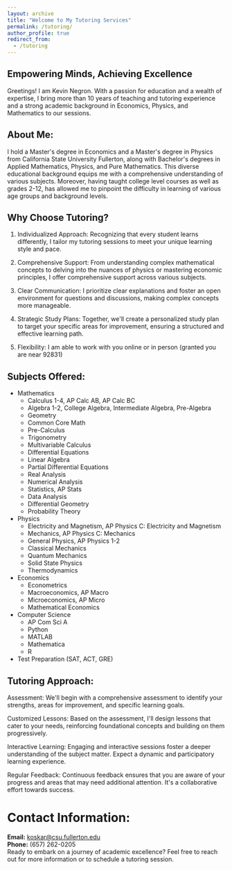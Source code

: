```yaml
---
layout: archive
title: "Welcome to My Tutoring Services"
permalink: /tutoring/
author_profile: true
redirect_from:
  - /tutoring
---
```



## Empowering Minds, Achieving Excellence
Greetings! I am Kevin Negron. With a passion for education and a wealth of expertise, I bring more than 10 years of teaching and tutoring experience and a strong academic background in Economics, Physics, and Mathematics to our sessions.

## About Me:
I hold a Master's degree in Economics and a Master's degree in Physics from California State University Fullerton, along with Bachelor's degrees in Applied Mathematics, Physics, and Pure Mathematics. This diverse educational background equips me with a comprehensive understanding of various subjects. Moreover, having taught college level courses as well as grades 2-12, has allowed me to pinpoint the difficulty in learning of various age groups and background levels. 

## Why Choose Tutoring?
1. Individualized Approach: Recognizing that every student learns differently, I tailor my tutoring sessions to meet your unique learning style and pace.

2. Comprehensive Support: From understanding complex mathematical concepts to delving into the nuances of physics or mastering economic principles, I offer comprehensive support across various subjects.

3. Clear Communication: I prioritize clear explanations and foster an open environment for questions and discussions, making complex concepts more manageable.

4. Strategic Study Plans: Together, we'll create a personalized study plan to target your specific areas for improvement, ensuring a structured and effective learning path.

5. Flexibility: I am able to work with you online or in person (granted you are near 92831)

## Subjects Offered:
- Mathematics
  - Calculus 1-4, AP Calc AB, AP Calc BC
  - Algebra 1-2, College Algebra, Intermediate Algebra, Pre-Algebra
  - Geometry
  - Common Core Math
  - Pre-Calculus
  - Trigonometry
  - Multivariable Calculus
  - Differential Equations
  - Linear Algebra
  - Partial Differential Equations
  - Real Analysis
  - Numerical Analysis
  - Statistics, AP Stats
  - Data Analysis
  - Differential Geometry
  - Probability Theory
- Physics
  - Electricity and Magnetism, AP Physics C: Electricity and Magnetism
  - Mechanics, AP Physics C: Mechanics
  - General Physics, AP Physics 1-2
  - Classical Mechanics
  - Quantum Mechanics
  - Solid State Physics
  - Thermodynamics
- Economics
  - Econometrics
  - Macroeconomics, AP Macro
  - Microeconomics, AP Micro 
  - Mathematical Economics
- Computer Science
  - AP Com Sci A 
  - Python
  - MATLAB
  - Mathematica
  - R
- Test Preparation (SAT, ACT, GRE)

## Tutoring Approach:
Assessment: We'll begin with a comprehensive assessment to identify your strengths, areas for improvement, and specific learning goals.

Customized Lessons: Based on the assessment, I'll design lessons that cater to your needs, reinforcing foundational concepts and building on them progressively.

Interactive Learning: Engaging and interactive sessions foster a deeper understanding of the subject matter. Expect a dynamic and participatory learning experience.

Regular Feedback: Continuous feedback ensures that you are aware of your progress and areas that may need additional attention. It's a collaborative effort towards success.


# Contact Information:
**Email:** [koskar@csu.fullerton.edu](mailto:koskar@csu.fullerton.edu)  
**Phone:** (657) 262-0205   
Ready to embark on a journey of academic excellence? Feel free to reach out for more information or to schedule a tutoring session.